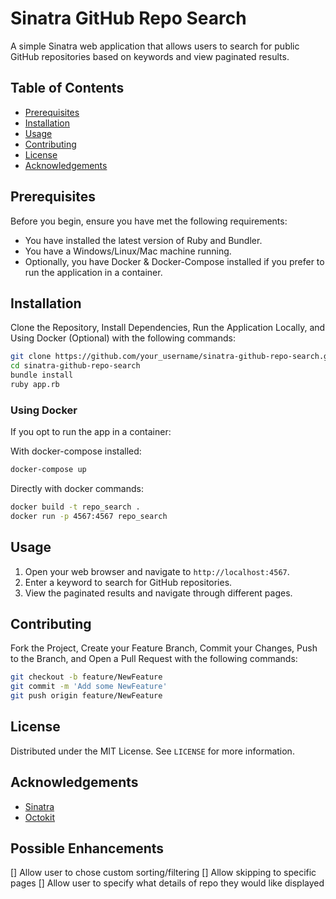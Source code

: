 # Sinatra GitHub Repo Search

A simple Sinatra web application that allows users to search for public GitHub repositories based on keywords and view paginated results.

## Table of Contents

- [Prerequisites](#prerequisites)
- [Installation](#installation)
- [Usage](#usage)
- [Contributing](#contributing)
- [License](#license)
- [Acknowledgements](#acknowledgements)

## Prerequisites

Before you begin, ensure you have met the following requirements:
- You have installed the latest version of Ruby and Bundler.
- You have a Windows/Linux/Mac machine running.
- Optionally, you have Docker & Docker-Compose installed if you prefer to run the application in a container.

## Installation

Clone the Repository, Install Dependencies, Run the Application Locally, and Using Docker (Optional) with the following commands:

```sh
git clone https://github.com/your_username/sinatra-github-repo-search.git
cd sinatra-github-repo-search
bundle install
ruby app.rb
```

### Using Docker
If you opt to run the app in a container:

With docker-compose installed:

```sh
docker-compose up
```

Directly with docker commands:

```sh
docker build -t repo_search .
docker run -p 4567:4567 repo_search
```

## Usage

1. Open your web browser and navigate to `http://localhost:4567`.
2. Enter a keyword to search for GitHub repositories.
3. View the paginated results and navigate through different pages.

## Contributing

Fork the Project, Create your Feature Branch, Commit your Changes, Push to the Branch, and Open a Pull Request with the following commands:

```sh
git checkout -b feature/NewFeature
git commit -m 'Add some NewFeature'
git push origin feature/NewFeature
```

## License

Distributed under the MIT License. See `LICENSE` for more information.

## Acknowledgements

- [Sinatra](http://sinatrarb.com/)
- [Octokit](https://github.com/octokit/octokit.rb)

## Possible Enhancements

[] Allow user to chose custom sorting/filtering
[] Allow skipping to specific pages
[] Allow user to specify what details of repo they would like displayed
